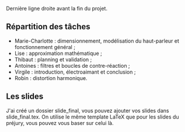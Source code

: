 Dernière ligne droite avant la fin du projet.

Répartition des tâches
----------------------
- Marie-Charlotte : dimensionnement, modélisation du haut-parleur et fonctionnement
  général ;
- Lise : approximation mathématique ;
- Thibaut : planning et validation ;
- Antoines : filtres et boucles de contre-réaction ;
- Virgile : introduction, électroaimant et conclusion ;
- Robin : distortion harmonique.

Les slides
----------
J'ai créé un dossier slide\_final, vous pouvez ajouter vos slides dans slide\_final.tex. 
On utilise le même template LaTeX que pour les slides du préjury, vous pouvez vous baser sur
celui là.
